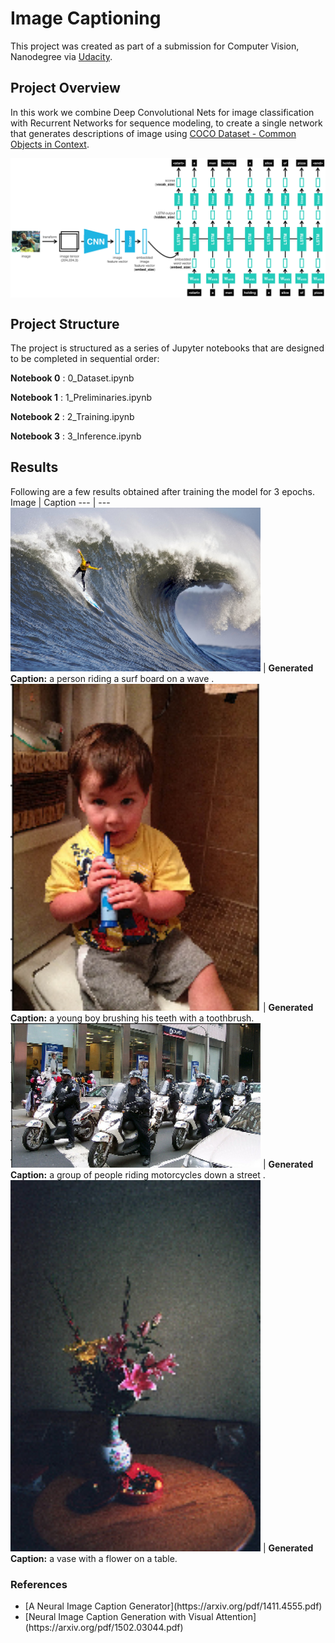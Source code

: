 # Image Captioning
This project was created as part of a submission for Computer Vision, Nanodegree  via [Udacity](https://eu.udacity.com/course/computer-vision-nanodegree--nd891). 

## Project Overview
In this work we combine Deep Convolutional Nets for image classification  with Recurrent Networks for sequence modeling, to create a single network that generates descriptions of image using [COCO Dataset - Common Objects in Context](http://cocodataset.org/). 

<p align="center"> <img src="images/encoder-decoder.png" align="middle" alt="drawing" width="900px"> </p> 

## Project Structure
The project is structured as a series of Jupyter notebooks that are designed to be completed in sequential order:

__Notebook 0__ : 0_Dataset.ipynb

__Notebook 1__ : 1_Preliminaries.ipynb

__Notebook 2__ : 2_Training.ipynb

__Notebook 3__ : 3_Inference.ipynb

## Results
Following are a few results obtained after training the model for 3 epochs.
Image | Caption 
--- | --- 
<img src="images/Surf.png" width="400"> | **Generated Caption:** a person riding a surf board on a wave .
<img src="images/boy.png" width="400"> | **Generated Caption:** a young boy brushing his teeth with a toothbrush.
<img src="images/motorcycle.png" width="400"> | **Generated Caption:** a group of people riding motorcycles down a street .
<img src="images/vase.png" width="400"> | **Generated Caption:** a vase with a flower on a table.

### References

<ul>
<li>[A Neural Image Caption Generator](https://arxiv.org/pdf/1411.4555.pdf)</li>
<li>[Neural Image Caption Generation with Visual Attention](https://arxiv.org/pdf/1502.03044.pdf)</li>
</ul>
